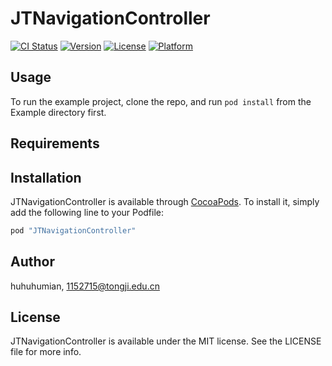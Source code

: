 # JTNavigationController

[![CI Status](http://img.shields.io/travis/huhuhumian/JTNavigationController.svg?style=flat)](https://travis-ci.org/huhuhumian/JTNavigationController)
[![Version](https://img.shields.io/cocoapods/v/JTNavigationController.svg?style=flat)](http://cocoapods.org/pods/JTNavigationController)
[![License](https://img.shields.io/cocoapods/l/JTNavigationController.svg?style=flat)](http://cocoapods.org/pods/JTNavigationController)
[![Platform](https://img.shields.io/cocoapods/p/JTNavigationController.svg?style=flat)](http://cocoapods.org/pods/JTNavigationController)

## Usage

To run the example project, clone the repo, and run `pod install` from the Example directory first.

## Requirements

## Installation

JTNavigationController is available through [CocoaPods](http://cocoapods.org). To install
it, simply add the following line to your Podfile:

```ruby
pod "JTNavigationController"
```

## Author

huhuhumian, 1152715@tongji.edu.cn

## License

JTNavigationController is available under the MIT license. See the LICENSE file for more info.
